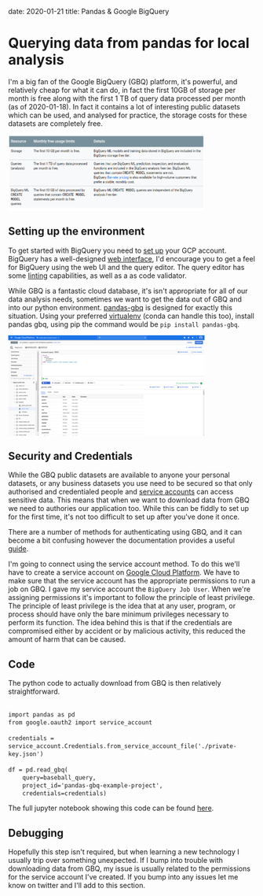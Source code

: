 date: 2020-01-21
title: Pandas & Google BigQuery

# Querying data from pandas for local analysis

I'm a big fan of the Google BigQuery (GBQ) platform, it's powerful, and relatively cheap for what it can do, in fact the first 10GB of storage per month is free along with the first 1 TB of query data processed per month (as of 2020-01-18). In fact it contains a lot of interesting public datasets which can be used, and analysed for practice, the storage costs for these datasets are completely free.

<img src="/static/pictures/pandas-gbq/gbq-pricing.png" alt="BigQuery Pricing" style="width:400px;display:block;margin-left:0;"/>

## Setting up the environment

To get started with BigQuery you need to [set up](https://cloud.google.com/gcp/getting-started/) your GCP account. BigQuery has a well-designed [web interface](https://cloud.google.com/bigquery/docs/quickstarts/quickstart-web-ui), I'd encourage you to get a feel for BigQuery using the web UI and the query editor. The query editor has some [linting](https://code.visualstudio.com/docs/python/linting) capabilities, as well as a as code validator.

While GBQ is a fantastic cloud database, it's isn't appropriate for all of our data analysis needs, sometimes we want to get the data out of GBQ and into our python environment. [pandas-gbq](https://pandas-gbq.readthedocs.io/en/latest/) is designed for exactly this situation. Using your preferred [virtualenv](https://docs.python-guide.org/dev/virtualenvs/) (conda can handle this too), install pandas gbq, using pip the command would be `pip install pandas-gbq`.

<img src="/static/pictures/pandas-gbq/gbq-screenshot.png" alt="BigQuery UI" style="width:400px;display:block;margin-left:0;"/>

## Security and Credentials

While the GBQ public datasets are available to anyone your personal datasets, or any business datasets you use need to be secured so that only authorised and credentialed people and [service accounts](https://cloud.google.com/iam/docs/understanding-service-accounts) can access sensitive data. This means that when we want to download data from GBQ we need to authories our application too. While this can be fiddly to set up for the first time, it's not too difficult to set up after you've done it once.  

There are a number of methods for authenticating using GBQ, and it can become a bit confusing however the documentation provides a useful [guide](https://pandas-gbq.readthedocs.io/en/latest/howto/authentication.html).  

I'm going to connect using the service account method. To do this we'll have to create a service account on [Google Cloud Platform](https://console.cloud.google.com/apis/credentials/serviceaccountkey). We have to make sure that the service account has the appropriate permissions to run a job on GBQ. I gave my service account the `BigQuery Job User`. When we're assigning permissions it's important to follow the principle of least privilege. The principle of least privilege is the idea that at any user, program, or process should have only the bare minimum privileges necessary to perform its function. The idea behind this is that if the credentials are compromised either by accident or by malicious activity, this reduced the amount of harm that can be caused.

## Code

The python code to actually download from GBQ is then relatively straightforward.

```

import pandas as pd
from google.oauth2 import service_account

credentials = service_account.Credentials.from_service_account_file('./private-key.json')

df = pd.read_gbq(
    query=baseball_query,
    project_id='pandas-gbq-example-project',
    credentials=credentials)

```

The full jupyter notebook showing this code can be found [here](https://github.com/jaspajjr/pandas-gbq-example).

## Debugging

Hopefully this step isn't required, but when learning a new technology I usually trip over something unexpected. If I bump into trouble with downloading data from GBQ, my issue is usually related to the permissions for the service account I've created. If you bump into any issues let me know on twitter and I'll add to this section.
